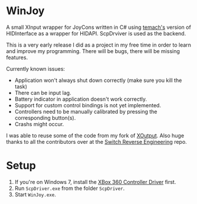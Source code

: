 # WinJoy
A small XInput wrapper for JoyCons written in C# using [temach's](https://github.com/temach/HIDInterface) version of HIDInterface as a wrapper for HIDAPI.
ScpDrviver is used as the backend.

This is a very early release I did as a project in my free time in order to learn and improve my programming.
There will be bugs, there will be missing features.

Currently known issues:
* Application won't always shut down correctly (make sure you kill the task)
* There can be input lag.
* Battery indicator in application doesn't work correctly.
* Support for custom control bindings is not yet implemented.
* Controllers need to be manually calibrated by pressing the corresponding button(s).
* Crashs might occur.

I was able to reuse some of the code from my fork of [XOutput](https://github.com/CaptainProton42/XOutput). Also huge thanks to all the contributors over at the [Switch Reverse Engineering](https://github.com/dekuNukem/Nintendo_Switch_Reverse_Engineering) repo.

# Setup
1. If you're on Windows 7, install the [XBox 360 Controller Driver](http://www.microsoft.com/hardware/en-us/d/xbox-360-controller-for-windows) first.
2. Run `ScpDriver.exe` from the folder `ScpDriver`.
3. Start `WinJoy.exe`.
